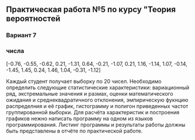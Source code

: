 ## **Практическая работа №5 по курсу "Теория вероятностей**

### **Вариант 7**


### числа 
[-0.76, -0.55, -0.62, 0.21, -1.31, 0.64, -0.21, -1.07, 0.21, 1.16, -1.14, 1.07, -0.14, -1.45, 1.45, 0.24, 1.46, 1.04, -0.31, -1.12]

Каждый студент получает выборку по 20 чисел. Необходимо определить следующие 
статистические характеристики: вариационный ряд, экстремальные значения и размах,
оценки математического ожидания и среднеквадратичного отклонения, эмпирическую фукнцию
распределния и её график, гистограмму и полигон приведенных  частот группированной
выборки. Для расчёта характеристик и построения графиков нежно написать программу на
одном из языков программирования. Листинг программы и результаты работы должны 
быть представлены в отчёте по практической работе.

